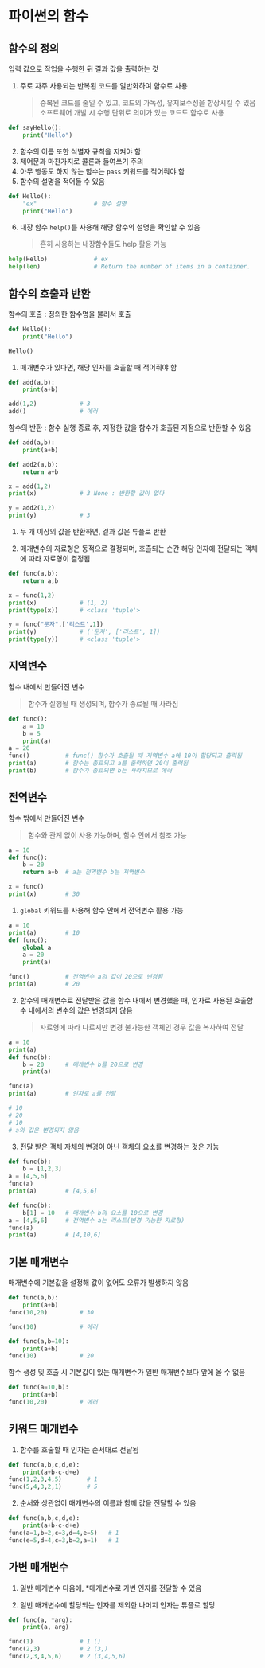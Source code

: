# 파이썬의 함수

## 함수의 정의

입력 값으로 작업을 수행한 뒤 결과 값을 출력하는 것

1. 주로 자주 사용되는 반복된 코드를 일반화하여 함수로 사용
    > 중복된 코드를 줄일 수 있고, 코드의 가독성, 유지보수성을 향상시킬 수 있음
    > 소프트웨어 개발 시 수행 단위로 의미가 있는 코드도 함수로 사용

```py
def sayHello():
    print("Hello")
```

2. 함수의 이름 또한 식별자 규칙을 지켜야 함
3. 제어문과 마찬가지로 콜론과 들여쓰기 주의
4. 아무 행동도 하지 않는 함수는 `pass` 키워드를 적어줘야 함
5. 함수의 설명을 적어둘 수 있음

```py
def Hello():
    "ex"                # 함수 설명
    print("Hello")
```

6. 내장 함수 `help()`를 사용해 해당 함수의 설명을 확인할 수 있음
    > 흔히 사용하는 내장함수들도 help 활용 가능

```py
help(Hello)             # ex
help(len)               # Return the number of items in a container.
```

## 함수의 호출과 반환

함수의 호출 : 정의한 함수명을 불러서 호출

```py
def Hello():
    print("Hello")

Hello()
```

1. 매개변수가 있다면, 해당 인자를 호출할 때 적어줘야 함

```py
def add(a,b):
    print(a+b)

add(1,2)            # 3
add()               # 에러
```

함수의 반환 : 함수 실행 종료 후, 지정한 값을 함수가 호출된 지점으로 반환할 수 있음

```py
def add(a,b):
    print(a+b)

def add2(a,b):
    return a+b

x = add(1,2)
print(x)            # 3 None : 반환할 값이 없다

y = add2(1,2)
print(y)            # 3
```

1. 두 개 이상의 값을 반환하면, 결과 값은 튜플로 반환

2. 매개변수의 자료형은 동적으로 결정되며, 호출되는 순간 해당 인자에 전달되는 객체에 따라 자료형이 결정됨

```py
def func(a,b):
    return a,b

x = func(1,2)
print(x)            # (1, 2)
print(type(x))      # <class 'tuple'>

y = func("문자",['리스트',1])
print(y)            # ('문자', ['리스트', 1])
print(type(y))      # <class 'tuple'>
```

## 지역변수

함수 내에서 만들어진 변수
> 함수가 실행될 때 생성되며, 함수가 종료될 때 사라짐

```py
def func():
    a = 10
    b = 5
    print(a)
a = 20
func()          # func() 함수가 호출될 때 지역변수 a에 10이 할당되고 출력됨
print(a)        # 함수는 종료되고 a를 출력하면 20이 출력됨
print(b)        # 함수가 종료되면 b는 사라지므로 에러
```

## 전역변수

함수 밖에서 만들어진 변수
> 함수와 관계 없이 사용 가능하며, 함수 안에서 참조 가능

```py
a = 10
def func():
    b = 20
    return a+b  # a는 전역변수 b는 지역변수

x = func()
print(x)        # 30
```

1. `global` 키워드를 사용해 함수 안에서 전역변수 활용 가능

```py
a = 10
print(a)        # 10
def func():
    global a
    a = 20
    print(a)

func()          # 전역변수 a의 값이 20으로 변경됨
print(a)        # 20
```

2. 함수의 매개변수로 전달받은 값을 함수 내에서 변경했을 때, 인자로 사용된 호출함수 내에서의 변수의 값은 변경되지 않음
    > 자료형에 따라 다르지만 변경 불가능한 객체인 경우 값을 복사하여 전달

```py
a = 10
print(a)        
def func(b):
    b = 20      # 매개변수 b를 20으로 변경
    print(a)    

func(a)          
print(a)        # 인자로 a를 전달

# 10
# 20
# 10
# a의 값은 변경되지 않음
```

3. 전달 받은 객체 자체의 변경이 아닌 객체의 요소를 변경하는 것은 가능

```py
def func(b):
    b = [1,2,3]
a = [4,5,6]
func(a)
print(a)        # [4,5,6]

def func(b):
    b[1] = 10   # 매개변수 b의 요소를 10으로 변경
a = [4,5,6]     # 전역변수 a는 리스트(변경 가능한 자료형)
func(a)
print(a)        # [4,10,6]
```

## 기본 매개변수

매개변수에 기본값을 설정해 값이 없어도 오류가 발생하지 않음

```py
def func(a,b):
    print(a+b)
func(10,20)         # 30

func(10)            # 에러

def func(a,b=10):
    print(a+b)
func(10)            # 20
```

함수 생성 및 호출 시 기본값이 있는 매개변수가 일반 매개변수보다 앞에 올 수 없음

```py
def func(a=10,b):
    print(a+b)
func(10,20)         # 에러
```
## 키워드 매개변수

1. 함수를 호출할 때 인자는 순서대로 전달됨

```py
def func(a,b,c,d,e):
    print(a+b-c-d+e)
func(1,2,3,4,5)       # 1
func(5,4,3,2,1)       # 5
```

2. 순서와 상관없이 매개변수의 이름과 함께 값을 전달할 수 있음

```py
def func(a,b,c,d,e):
    print(a+b-c-d+e)
func(a=1,b=2,c=3,d=4,e=5)   # 1
func(e=5,d=4,c=3,b=2,a=1)   # 1
```

## 가변 매개변수

1. 일반 매개변수 다음에, *매개변수로 가변 인자를 전달할 수 있음

2. 일반 매개변수에 할당되는 인자를 제외한 나머지 인자는 튜플로 할당

```py
def func(a, *arg):
    print(a, arg)

func(1)             # 1 ()
func(2,3)           # 2 (3,)
func(2,3,4,5,6)     # 2 (3,4,5,6)
```